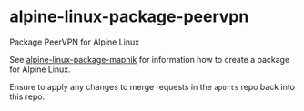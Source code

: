 # alpine-linux-package-peervpn
Package PeerVPN for Alpine Linux

See [alpine-linux-package-mapnik](https://github.com/mjuenema/alpine-linux-package-mapnik) for information how to create a package for Alpine Linux.

Ensure to apply any changes to merge requests in the `aports` repo back into this repo.
